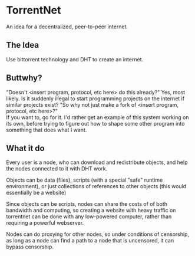 TorrentNet
==========

An idea for a decentralized, peer-to-peer internet.

The Idea
--------
Use bittorrent technology and DHT to create an internet.

Buttwhy?
--------
"Doesn't \<insert program, protocol, etc here\> do this already?"
	Yes, most likely.  Is it suddenly illegal to start programming projects on the internet if similar projects exist?
"So why not just make a fork of \<insert program, protocol, etc here\>?"     
	If you want to, go for it.  I'd rather get an example of this system working on its own, before trying to figure out how
		to shape some other program into something that does what I want.

What it do
----------
Every user is a node, who can download and redistribute objects, and help the nodes connected to it with DHT work.

Objects can be data (files), scripts (with a special "safe" runtime environment), or just collections of references
	to other objects (this would essentially be a website)

Since objects can be scripts, nodes can share the costs of of both bandwidth and computing, so creating a website with heavy traffic on
	torrentnet can be done with any low-powered computer, rather than requiring a powerful webserver.
	
Nodes can do proxying for other nodes, so under conditions of censorship, as long as a node can find a path to a node that is uncensored,
	it can bypass censorship.
